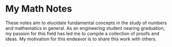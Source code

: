 # My Math Notes
These notes aim to elucidate fundamental concepts in the study of numbers and mathematics in general. As an engineering student nearing graduation, my passion for this field has led me to compile a collection of proofs and ideas. My motivation for this endeavor is to share this work with others.
